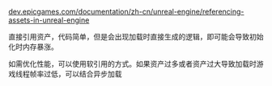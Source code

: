 [dev.epicgames.com/documentation/zh-cn/unreal-engine/referencing-assets-in-unreal-engine](https://dev.epicgames.com/documentation/zh-cn/unreal-engine/referencing-assets-in-unreal-engine)

直接引用资产，代码简单，但是会出现加载时直接生成的逻辑，即可能会导致初始化时内存暴涨。

如需优化性能，可以使用软引用的方式。如果资产过多或者资产过大导致加载时游戏线程帧率过低，可以结合异步加载